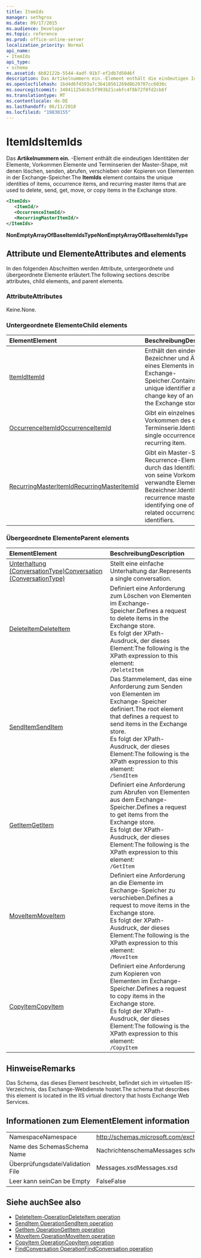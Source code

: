 ```yaml
---
title: ItemIds
manager: sethgros
ms.date: 09/17/2015
ms.audience: Developer
ms.topic: reference
ms.prod: office-online-server
localization_priority: Normal
api_name:
- ItemIds
api_type:
- schema
ms.assetid: 6b82122b-5544-4adf-91b7-ef2db7d5046f
description: Das Artikelnummern ein.-Element enthält die eindeutigen Identitäten der Elemente, Vorkommen Elemente und Terminserien der Master-Shape, mit denen löschen, senden, abrufen, verschieben oder Kopieren von Elementen in der Exchange-Speicher.
ms.openlocfilehash: 1bd4d6f4593a7c3b418561269d8b29707cc6030c
ms.sourcegitcommit: 34041125dc8c5f993b21cebfc4f8b72f0fd2cb6f
ms.translationtype: MT
ms.contentlocale: de-DE
ms.lasthandoff: 06/11/2018
ms.locfileid: "19830155"
---
```

# <a name="itemids"></a><span data-ttu-id="a9dea-103">ItemIds</span><span class="sxs-lookup"><span data-stu-id="a9dea-103">ItemIds</span></span>
  
<span data-ttu-id="a9dea-104">Das **Artikelnummern ein.** -Element enthält die eindeutigen Identitäten der Elemente, Vorkommen Elemente und Terminserien der Master-Shape, mit denen löschen, senden, abrufen, verschieben oder Kopieren von Elementen in der Exchange-Speicher.</span><span class="sxs-lookup"><span data-stu-id="a9dea-104">The **ItemIds** element contains the unique identities of items, occurrence items, and recurring master items that are used to delete, send, get, move, or copy items in the Exchange store.</span></span>
  
```xml
<ItemIds>
   <ItemId/>
   <OccurrenceItemId/>
   <RecurringMasterItemId/>
</ItemIds>
```

<span data-ttu-id="a9dea-105">**NonEmptyArrayOfBaseItemIdsType**</span><span class="sxs-lookup"><span data-stu-id="a9dea-105">**NonEmptyArrayOfBaseItemIdsType**</span></span>

## <a name="attributes-and-elements"></a><span data-ttu-id="a9dea-106">Attribute und Elemente</span><span class="sxs-lookup"><span data-stu-id="a9dea-106">Attributes and elements</span></span>

<span data-ttu-id="a9dea-107">In den folgenden Abschnitten werden Attribute, untergeordnete und übergeordnete Elemente erläutert.</span><span class="sxs-lookup"><span data-stu-id="a9dea-107">The following sections describe attributes, child elements, and parent elements.</span></span> 
  
### <a name="attributes"></a><span data-ttu-id="a9dea-108">Attribute</span><span class="sxs-lookup"><span data-stu-id="a9dea-108">Attributes</span></span>

<span data-ttu-id="a9dea-109">Keine.</span><span class="sxs-lookup"><span data-stu-id="a9dea-109">None.</span></span>
  
### <a name="child-elements"></a><span data-ttu-id="a9dea-110">Untergeordnete Elemente</span><span class="sxs-lookup"><span data-stu-id="a9dea-110">Child elements</span></span>

|<span data-ttu-id="a9dea-111">**Element**</span><span class="sxs-lookup"><span data-stu-id="a9dea-111">**Element**</span></span>|<span data-ttu-id="a9dea-112">**Beschreibung**</span><span class="sxs-lookup"><span data-stu-id="a9dea-112">**Description**</span></span>|
|:-----|:-----|
|[<span data-ttu-id="a9dea-113">ItemId</span><span class="sxs-lookup"><span data-stu-id="a9dea-113">ItemId</span></span>](itemid.md) <br/> |<span data-ttu-id="a9dea-114">Enthält den eindeutigen Bezeichner und Ändern eines Elements in der Exchange-Speicher.</span><span class="sxs-lookup"><span data-stu-id="a9dea-114">Contains the unique identifier and change key of an item in the Exchange store.</span></span>  <br/> |
|[<span data-ttu-id="a9dea-115">OccurrenceItemId</span><span class="sxs-lookup"><span data-stu-id="a9dea-115">OccurrenceItemId</span></span>](occurrenceitemid.md) <br/> |<span data-ttu-id="a9dea-116">Gibt ein einzelnes Vorkommen des eine Terminserie.</span><span class="sxs-lookup"><span data-stu-id="a9dea-116">Identifies a single occurrence of a recurring item.</span></span>  <br/> |
|[<span data-ttu-id="a9dea-117">RecurringMasterItemId</span><span class="sxs-lookup"><span data-stu-id="a9dea-117">RecurringMasterItemId</span></span>](recurringmasteritemid.md) <br/> |<span data-ttu-id="a9dea-118">Gibt ein Master-Shape Recurrence-Element durch das Identifizieren von seine Vorkommen verwandte Elemente-Bezeichner.</span><span class="sxs-lookup"><span data-stu-id="a9dea-118">Identifies a recurrence master item by identifying one of its related occurrence items' identifiers.</span></span>  <br/> |
   
### <a name="parent-elements"></a><span data-ttu-id="a9dea-119">Übergeordnete Elemente</span><span class="sxs-lookup"><span data-stu-id="a9dea-119">Parent elements</span></span>

|<span data-ttu-id="a9dea-120">**Element**</span><span class="sxs-lookup"><span data-stu-id="a9dea-120">**Element**</span></span>|<span data-ttu-id="a9dea-121">**Beschreibung**</span><span class="sxs-lookup"><span data-stu-id="a9dea-121">**Description**</span></span>|
|:-----|:-----|
|[<span data-ttu-id="a9dea-122">Unterhaltung (ConversationType)</span><span class="sxs-lookup"><span data-stu-id="a9dea-122">Conversation (ConversationType)</span></span>](conversation-conversationtype.md) <br/> |<span data-ttu-id="a9dea-123">Stellt eine einfache Unterhaltung dar.</span><span class="sxs-lookup"><span data-stu-id="a9dea-123">Represents a single conversation.</span></span>  <br/> |
|[<span data-ttu-id="a9dea-124">DeleteItem</span><span class="sxs-lookup"><span data-stu-id="a9dea-124">DeleteItem</span></span>](deleteitem.md) <br/> |<span data-ttu-id="a9dea-125">Definiert eine Anforderung zum Löschen von Elementen im Exchange-Speicher.</span><span class="sxs-lookup"><span data-stu-id="a9dea-125">Defines a request to delete items in the Exchange store.</span></span>  <br/> <span data-ttu-id="a9dea-126">Es folgt der XPath-Ausdruck, der dieses Element:</span><span class="sxs-lookup"><span data-stu-id="a9dea-126">The following is the XPath expression to this element:</span></span>  <br/>  `/DeleteItem` <br/> |
|[<span data-ttu-id="a9dea-127">SendItem</span><span class="sxs-lookup"><span data-stu-id="a9dea-127">SendItem</span></span>](senditem.md) <br/> |<span data-ttu-id="a9dea-128">Das Stammelement, das eine Anforderung zum Senden von Elementen im Exchange-Speicher definiert.</span><span class="sxs-lookup"><span data-stu-id="a9dea-128">The root element that defines a request to send items in the Exchange store.</span></span>  <br/> <span data-ttu-id="a9dea-129">Es folgt der XPath-Ausdruck, der dieses Element:</span><span class="sxs-lookup"><span data-stu-id="a9dea-129">The following is the XPath expression to this element:</span></span>  <br/>  `/SendItem` <br/> |
|[<span data-ttu-id="a9dea-130">GetItem</span><span class="sxs-lookup"><span data-stu-id="a9dea-130">GetItem</span></span>](getitem.md) <br/> |<span data-ttu-id="a9dea-131">Definiert eine Anforderung zum Abrufen von Elementen aus dem Exchange-Speicher.</span><span class="sxs-lookup"><span data-stu-id="a9dea-131">Defines a request to get items from the Exchange store.</span></span>  <br/> <span data-ttu-id="a9dea-132">Es folgt der XPath-Ausdruck, der dieses Element:</span><span class="sxs-lookup"><span data-stu-id="a9dea-132">The following is the XPath expression to this element:</span></span>  <br/>  `/GetItem` <br/> |
|[<span data-ttu-id="a9dea-133">MoveItem</span><span class="sxs-lookup"><span data-stu-id="a9dea-133">MoveItem</span></span>](moveitem.md) <br/> |<span data-ttu-id="a9dea-134">Definiert eine Anforderung an die Elemente im Exchange-Speicher zu verschieben.</span><span class="sxs-lookup"><span data-stu-id="a9dea-134">Defines a request to move items in the Exchange store.</span></span>  <br/> <span data-ttu-id="a9dea-135">Es folgt der XPath-Ausdruck, der dieses Element:</span><span class="sxs-lookup"><span data-stu-id="a9dea-135">The following is the XPath expression to this element:</span></span>  <br/>  `/MoveItem` <br/> |
|[<span data-ttu-id="a9dea-136">CopyItem</span><span class="sxs-lookup"><span data-stu-id="a9dea-136">CopyItem</span></span>](copyitem.md) <br/> |<span data-ttu-id="a9dea-137">Definiert eine Anforderung zum Kopieren von Elementen im Exchange-Speicher.</span><span class="sxs-lookup"><span data-stu-id="a9dea-137">Defines a request to copy items in the Exchange store.</span></span>  <br/> <span data-ttu-id="a9dea-138">Es folgt der XPath-Ausdruck, der dieses Element:</span><span class="sxs-lookup"><span data-stu-id="a9dea-138">The following is the XPath expression to this element:</span></span>  <br/>  `/CopyItem` <br/> |
   
## <a name="remarks"></a><span data-ttu-id="a9dea-139">Hinweise</span><span class="sxs-lookup"><span data-stu-id="a9dea-139">Remarks</span></span>

<span data-ttu-id="a9dea-140">Das Schema, das dieses Element beschreibt, befindet sich im virtuellen IIS-Verzeichnis, das Exchange-Webdienste hostet.</span><span class="sxs-lookup"><span data-stu-id="a9dea-140">The schema that describes this element is located in the IIS virtual directory that hosts Exchange Web Services.</span></span>
  
## <a name="element-information"></a><span data-ttu-id="a9dea-141">Informationen zum Element</span><span class="sxs-lookup"><span data-stu-id="a9dea-141">Element information</span></span>

|||
|:-----|:-----|
|<span data-ttu-id="a9dea-142">Namespace</span><span class="sxs-lookup"><span data-stu-id="a9dea-142">Namespace</span></span>  <br/> |http://schemas.microsoft.com/exchange/services/2006/messages  <br/> |
|<span data-ttu-id="a9dea-143">Name des Schemas</span><span class="sxs-lookup"><span data-stu-id="a9dea-143">Schema Name</span></span>  <br/> |<span data-ttu-id="a9dea-144">Nachrichtenschema</span><span class="sxs-lookup"><span data-stu-id="a9dea-144">Messages schema</span></span>  <br/> |
|<span data-ttu-id="a9dea-145">Überprüfungsdatei</span><span class="sxs-lookup"><span data-stu-id="a9dea-145">Validation File</span></span>  <br/> |<span data-ttu-id="a9dea-146">Messages.xsd</span><span class="sxs-lookup"><span data-stu-id="a9dea-146">Messages.xsd</span></span>  <br/> |
|<span data-ttu-id="a9dea-147">Leer kann sein</span><span class="sxs-lookup"><span data-stu-id="a9dea-147">Can be Empty</span></span>  <br/> |<span data-ttu-id="a9dea-148">False</span><span class="sxs-lookup"><span data-stu-id="a9dea-148">False</span></span>  <br/> |
   
## <a name="see-also"></a><span data-ttu-id="a9dea-149">Siehe auch</span><span class="sxs-lookup"><span data-stu-id="a9dea-149">See also</span></span>

- [<span data-ttu-id="a9dea-150">DeleteItem-Operation</span><span class="sxs-lookup"><span data-stu-id="a9dea-150">DeleteItem operation</span></span>](deleteitem-operation.md)
- [<span data-ttu-id="a9dea-151">SendItem Operation</span><span class="sxs-lookup"><span data-stu-id="a9dea-151">SendItem operation</span></span>](senditem-operation.md) 
- [<span data-ttu-id="a9dea-152">GetItem Operation</span><span class="sxs-lookup"><span data-stu-id="a9dea-152">GetItem operation</span></span>](getitem-operation.md)
- [<span data-ttu-id="a9dea-153">MoveItem Operation</span><span class="sxs-lookup"><span data-stu-id="a9dea-153">MoveItem operation</span></span>](moveitem-operation.md)
- [<span data-ttu-id="a9dea-154">CopyItem Operation</span><span class="sxs-lookup"><span data-stu-id="a9dea-154">CopyItem operation</span></span>](copyitem-operation.md)
- [<span data-ttu-id="a9dea-155">FindConversation Operation</span><span class="sxs-lookup"><span data-stu-id="a9dea-155">FindConversation operation</span></span>](findconversation-operation.md)


